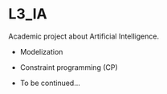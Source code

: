 # L3_IA
Academic project about Artificial Intelligence.
+ Modelization
+ Constraint programming (CP)

+ To be continued...